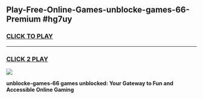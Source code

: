 
## Play-Free-Online-Games-unblocke-games-66-Premium #hg7uy
<h3>
<a href="https://premium.freeplayer.one?title=unblocke-games-66&ref=8M">CLICK TO PLAY</a></h3>
<hr>

<h3>
<a href="https://premium.freeplayer.one?title=unblocke-games-66&ref=8M">CLICK 2 PLAY</a>
  
</h3>

<a href="https://premium.freeplayer.one?title=unblocke-games-66&ref=8M"><img src="https://clearcache.store/games.png"></a>


**unblocke-games-66 games unblocked: Your Gateway to Fun and Accessible Online Gaming**
